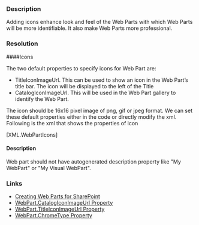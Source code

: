 ﻿---
Title: Improve web part definition
FileName: resp516401.html
---
### Description
Adding icons enhance look and feel of the Web Parts with which Web Parts will be more identifiable. It also make Web Parts more professional.

### Resolution

####Icons

The two default properties to specify icons for Web Part are:

- TitleIconImageUrl. This can be used to show an icon in the Web Part’s title bar. The icon will be displayed to the left of the Title
- CatalogIconImageUrl. This will be used in the Web Part gallery to identify the Web Part.

The icon should be 16x16 pixel image of png, gif or jpeg format. We can set these default properties either in the code or directly modify the xml. Following is the xml that shows the properties of icon

[XML.WebPartIcons]

#### Description
Web part should not have autogenerated description property like "My WebPart" or "My Visual WebPart".

### Links
- [Creating Web Parts for SharePoint](https://msdn.microsoft.com/en-us/library/ee231579(v=vs.100).aspx)
- [WebPart.CatalogIconImageUrl Property](https://msdn.microsoft.com/en-us/library/system.web.ui.webcontrols.webparts.webpart.catalogiconimageurl.aspx)
- [WebPart.TitleIconImageUrl Property](https://msdn.microsoft.com/en-us/library/system.web.ui.webcontrols.webparts.webpart.titleiconimageurl.aspx)
- [WebPart.ChromeType Property](https://msdn.microsoft.com/en-us/library/system.web.ui.webcontrols.webparts.webpart.chrometype.aspx)